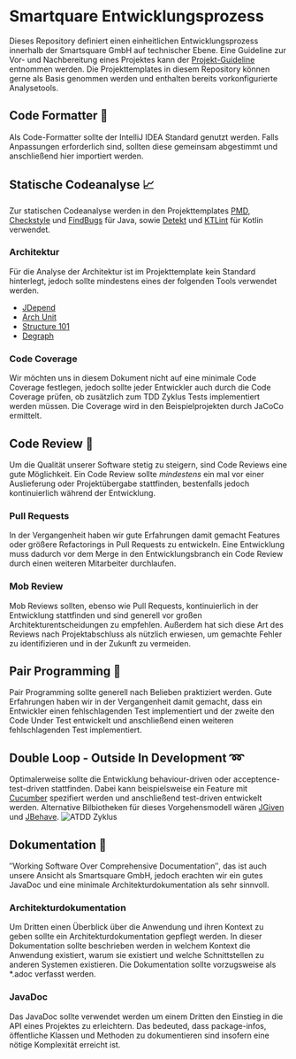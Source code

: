 # Smartquare Entwicklungsprozess
Dieses Repository definiert einen einheitlichen Entwicklungsprozess innerhalb der Smartsquare GmbH auf technischer Ebene. Eine Guideline zur Vor- und Nachbereitung eines Projektes kann der [Projekt-Guideline](https://github.com/SmartsquareGmbH/guidelines/) entnommen werden. Die Projekttemplates in diesem Repository können gerne als Basis genommen werden und enthalten bereits vorkonfigurierte Analysetools.

## Code Formatter :closed_book:
Als Code-Formatter sollte der IntelliJ IDEA Standard genutzt werden. Falls Anpassungen erforderlich sind, sollten diese gemeinsam abgestimmt und anschließend hier importiert werden.  

## Statische Codeanalyse :chart_with_upwards_trend:
Zur statischen Codeanalyse werden in den Projekttemplates [PMD](https://pmd.github.io/), [Checkstyle](http://checkstyle.sourceforge.net/) und [FindBugs](http://findbugs.sourceforge.net/) für Java, sowie [Detekt](https://github.com/arturbosch/detekt) und [KTLint](https://ktlint.github.io/) für Kotlin verwendet. 

### Architektur
Für die Analyse der Architektur ist im Projekttemplate kein Standard hinterlegt, jedoch sollte mindestens eines der folgenden Tools verwendet werden. 
- [JDepend](https://github.com/clarkware/jdepend)
- [Arch Unit](https://www.archunit.org/)
- [Structure 101](https://structure101.com/)
- [Degraph](http://blog.schauderhaft.de/degraph/)

### Code Coverage 
Wir möchten uns in diesem Dokument nicht auf eine minimale Code Coverage festlegen, jedoch sollte jeder Entwickler auch durch die Code Coverage prüfen, ob zusätzlich zum TDD Zyklus Tests implementiert werden müssen. Die Coverage wird in den Beispielprojekten durch JaCoCo ermittelt.

## Code Review :cop:
Um die Qualität unserer Software stetig zu steigern, sind Code Reviews eine gute Möglichkeit. Ein Code Review sollte _mindestens_ ein mal vor einer Auslieferung oder Projektübergabe stattfinden, bestenfalls jedoch kontinuierlich während der Entwicklung.

### Pull Requests
In der Vergangenheit haben wir gute Erfahrungen damit gemacht Features oder größere Refactorings in Pull Requests zu entwickeln. Eine Entwicklung muss dadurch vor dem Merge in den Entwicklungsbranch ein Code Review durch einen weiteren Mitarbeiter durchlaufen. 

### Mob Review
Mob Reviews sollten, ebenso wie Pull Requests, kontinuierlich in der Entwicklung stattfinden und sind generell vor großen Architekturentscheidungen zu empfehlen. Außerdem hat sich diese Art des Reviews nach Projektabschluss als nützlich erwiesen, um gemachte Fehler zu identifizieren und in der Zukunft zu vermeiden.

## Pair Programming :two_men_holding_hands:
Pair Programming sollte generell nach Belieben praktiziert werden. Gute Erfahrungen haben wir in der Vergangenheit damit gemacht, dass ein Entwickler einen fehlschlagenden Test implementiert und der zweite den Code Under Test entwickelt und anschließend einen weiteren fehlschlagenden Test implementiert.

## Double Loop - Outside In Development :loop:
Optimalerweise sollte die Entwicklung behaviour-driven oder acceptence-test-driven stattfinden. Dabei kann beispielsweise ein Feature mit [Cucumber](https://cucumber.io/) spezifiert werden und anschließend test-driven entwickelt werden. Alternative Bilbiotheken für dieses Vorgehensmodell wären [JGiven](http://jgiven.org/) und [JBehave](https://jbehave.org/).
![ATDD Zyklus](https://www.planetgeek.ch/wp-content/uploads/2012/06/Clean-ATDD-cycle.png)

## Dokumentation :page_with_curl:
″Working Software Over Comprehensive Documentation″, das ist auch unsere Ansicht als Smartsquare GmbH, jedoch erachten wir ein gutes JavaDoc und eine minimale Architekturdokumentation als sehr sinnvoll.
### Architekturdokumentation
Um Dritten einen Überblick über die Anwendung und ihren Kontext zu geben sollte ein Architekturdokumentation gepflegt werden. In dieser Dokumentation sollte beschrieben werden in welchem Kontext die Anwendung existiert, warum sie existiert und welche Schnittstellen zu anderen Systemen existieren. Die Dokumentation sollte vorzugsweise als *.adoc verfasst werden.
### JavaDoc
Das JavaDoc sollte verwendet werden um einem Dritten den Einstieg in die API eines Projektes zu erleichtern. Das bedeuted, dass package-infos, öffentliche Klassen und Methoden zu dokumentieren sind insofern eine nötige Komplexität erreicht ist. 
